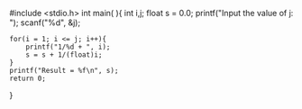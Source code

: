 #include <stdio.h>
int main( ){
	int i,j;
	float s = 0.0;
	printf("Input the value of j: ");
	scanf("%d", &j);

	for(i = 1; i <= j; i++){
		printf("1/%d + ", i);
		s = s + 1/(float)i;
	}
	printf("Result = %f\n", s);
	return 0;
}
